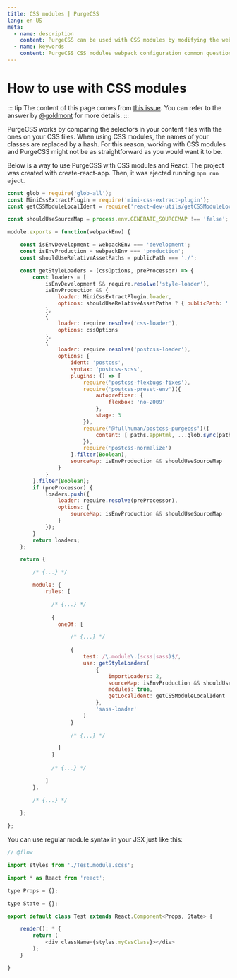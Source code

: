 ```yaml
---
title: CSS modules | PurgeCSS
lang: en-US
meta:
  - name: description
    content: PurgeCSS can be used with CSS modules by modifying the webpack configuration.
  - name: keywords
    content: PurgeCSS CSS modules webpack configuration common question
---
```


# How to use with CSS modules

::: tip
The content of this page comes from [this issue](https://github.com/FullHuman/purgecss/issues/163#issuecomment-526607181).
You can refer to the answer by [@goldmont](https://github.com/goldmont) for more details.
:::

PurgeCSS works by comparing the selectors in your content files with the ones on your CSS files. When using CSS modules, the names of your classes are replaced by a hash. For this reason, working with CSS modules and PurgeCSS might not be as straightforward as you would want it to be.

Below is a way to use PurgeCSS with CSS modules and React.
The project was created with create-react-app. Then, it was ejected running `npm run eject`.


```js
const glob = require('glob-all');
const MiniCssExtractPlugin = require('mini-css-extract-plugin');
const getCSSModuleLocalIdent = require('react-dev-utils/getCSSModuleLocalIdent');

const shouldUseSourceMap = process.env.GENERATE_SOURCEMAP !== 'false';

module.exports = function(webpackEnv) {

    const isEnvDevelopment = webpackEnv === 'development';
    const isEnvProduction = webpackEnv === 'production';
    const shouldUseRelativeAssetPaths = publicPath === './';

    const getStyleLoaders = (cssOptions, preProcessor) => {
		const loaders = [
			isEnvDevelopment && require.resolve('style-loader'),
			isEnvProduction && {
				loader: MiniCssExtractPlugin.loader,
				options: shouldUseRelativeAssetPaths ? { publicPath: '../../' } : {}
			},
			{
				loader: require.resolve('css-loader'),
				options: cssOptions
			},
			{
				loader: require.resolve('postcss-loader'),
				options: {
					ident: 'postcss',
					syntax: 'postcss-scss',
					plugins: () => [
						require('postcss-flexbugs-fixes'),
						require('postcss-preset-env')({
							autoprefixer: {
								flexbox: 'no-2009'
							},
							stage: 3
						}),
						require('@fullhuman/postcss-purgecss')({
							content: [ paths.appHtml, ...glob.sync(path.join(paths.appSrc, '/**/*.{js,jsx}'), { nodir: true }) ],
						}),
						require('postcss-normalize')
					].filter(Boolean),
					sourceMap: isEnvProduction && shouldUseSourceMap
				}
			}
		].filter(Boolean);
		if (preProcessor) {
			loaders.push({
				loader: require.resolve(preProcessor),
				options: {
					sourceMap: isEnvProduction && shouldUseSourceMap
				}
			});
		}
		return loaders;
	};

    return {

        /* {...} */

        module: {
            rules: [

              /* {...} */
    
              {
                oneOf: [

                    /* {...} */
    
                    {
                        test: /\.module\.(scss|sass)$/,
                        use: getStyleLoaders(
                            {
                                importLoaders: 2,
                                sourceMap: isEnvProduction && shouldUseSourceMap,
                                modules: true,
                                getLocalIdent: getCSSModuleLocalIdent
                            },
                            'sass-loader'
                        )
                    }
    
                    /* {...} */

                ]
              }
    
              /* {...} */

            ]
        },

        /* {...} */
        
    };

};
```

You can use regular module syntax in your JSX just like this:

```js
// @flow

import styles from './Test.module.scss';

import * as React from 'react';

type Props = {};

type State = {};

export default class Test extends React.Component<Props, State> {

	render(): * {
		return (
			<div className={styles.myCssClass}></div>
		);
	}

}
```